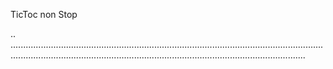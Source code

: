 TicToc non Stop

..
.................................................................................................................................................................................................................................................